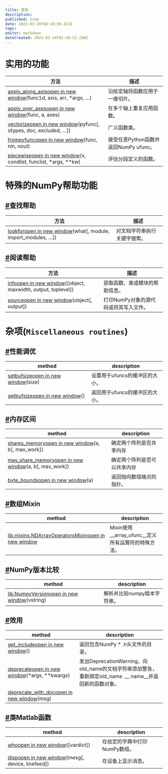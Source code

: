 ```yaml
---
title: 其他
description: 
published: true
date: 2023-03-26T08:10:59.413Z
tags: 
editor: markdown
dateCreated: 2023-03-14T02:38:52.298Z
---
```


# 实用的功能

| 方法                                                         | 描述                                  |
| ------------------------------------------------------------ | ------------------------------------- |
| [apply_along_axisopen in new window](https://numpy.org/devdocs/reference/generated/numpy.apply_along_axis.html#numpy.apply_along_axis)(func1d, axis, arr, *args, …) | 沿给定轴将函数应用于一维切片。        |
| [apply_over_axesopen in new window](https://numpy.org/devdocs/reference/generated/numpy.apply_over_axes.html#numpy.apply_over_axes)(func, a, axes) | 在多个轴上重复应用函数。              |
| [vectorizeopen in new window](https://numpy.org/devdocs/reference/generated/numpy.vectorize.html#numpy.vectorize)(pyfunc[, otypes, doc, excluded, …]) | 广义函数类。                          |
| [frompyfuncopen in new window](https://numpy.org/devdocs/reference/generated/numpy.frompyfunc.html#numpy.frompyfunc)(func, nin, nout) | 接受任意Python函数并返回NumPy ufunc。 |
| [piecewiseopen in new window](https://numpy.org/devdocs/reference/generated/numpy.piecewise.html#numpy.piecewise)(x, condlist, funclist, *args, **kw) | 评估分段定义的函数。                  |

# 特殊的NumPy帮助功能

## [#](https://www.numpy.org.cn/reference/routines/help.html#查找帮助)查找帮助

| 方法                                                         | 描述                         |
| ------------------------------------------------------------ | ---------------------------- |
| [lookforopen in new window](https://numpy.org/devdocs/reference/generated/numpy.lookfor.html#numpy.lookfor)(what[, module, import_modules, …]) | 对文档字符串执行关键字搜索。 |

## [#](https://www.numpy.org.cn/reference/routines/help.html#阅读帮助)阅读帮助

| 方法                                                         | 描述                                  |
| ------------------------------------------------------------ | ------------------------------------- |
| [infoopen in new window](https://numpy.org/devdocs/reference/generated/numpy.info.html#numpy.info)([object, maxwidth, output, toplevel]) | 获取函数、类或模块的帮助信息。        |
| [sourceopen in new window](https://numpy.org/devdocs/reference/generated/numpy.source.html#numpy.source)(object[, output]) | 打印NumPy对象的源代码或将其写入文件。 |


# 杂项(`Miscellaneous routines`)

## [#](https://www.numpy.org.cn/reference/routines/other.html#性能调优)性能调优

| method                                                       | description                    |
| ------------------------------------------------------------ | ------------------------------ |
| [setbufsizeopen in new window](https://numpy.org/devdocs/reference/generated/numpy.setbufsize.html#numpy.setbufsize)(size) | 设置用于ufuncs的缓冲区的大小。 |
| [getbufsizeopen in new window](https://numpy.org/devdocs/reference/generated/numpy.getbufsize.html#numpy.getbufsize)() | 返回用于ufuncs的缓冲区的大小。 |

## [#](https://www.numpy.org.cn/reference/routines/other.html#内存区间)内存区间

| method                                                       | description                  |
| ------------------------------------------------------------ | ---------------------------- |
| [shares_memoryopen in new window](https://numpy.org/devdocs/reference/generated/numpy.shares_memory.html#numpy.shares_memory)(a, b[, max_work]) | 确定两个阵列是否共享内存     |
| [may_share_memoryopen in new window](https://numpy.org/devdocs/reference/generated/numpy.may_share_memory.html#numpy.may_share_memory)(a, b[, max_work]) | 确定两个阵列是否可以共享内存 |
| [byte_boundsopen in new window](https://numpy.org/devdocs/reference/generated/numpy.byte_bounds.html#numpy.byte_bounds)(a) | 返回指向数组端点的指针。     |

## [#](https://www.numpy.org.cn/reference/routines/other.html#数组mixin)数组Mixin

| method                                                       | description                                        |
| ------------------------------------------------------------ | -------------------------------------------------- |
| [lib.mixins.NDArrayOperatorsMixinopen in new window](https://numpy.org/devdocs/reference/generated/numpy.lib.mixins.NDArrayOperatorsMixin.html#numpy.lib.mixins.NDArrayOperatorsMixin) | Mixin使用__array_ufunc__定义所有运算符的特殊方法。 |

## [#](https://www.numpy.org.cn/reference/routines/other.html#numpy版本比较)NumPy版本比较

| method                                                       | description                 |
| ------------------------------------------------------------ | --------------------------- |
| [lib.NumpyVersionopen in new window](https://numpy.org/devdocs/reference/generated/numpy.lib.NumpyVersion.html#numpy.lib.NumpyVersion)(vstring) | 解析并比较numpy版本字符串。 |

## [#](https://www.numpy.org.cn/reference/routines/other.html#效用)效用

| method                                                       | description                                                  |
| ------------------------------------------------------------ | ------------------------------------------------------------ |
| [get_includeopen in new window](https://numpy.org/devdocs/reference/generated/numpy.get_include.html#numpy.get_include)() | 返回包含NumPy * .h头文件的目录。                             |
| [deprecateopen in new window](https://numpy.org/devdocs/reference/generated/numpy.deprecate.html#numpy.deprecate)(*args, **kwargs) | 发出DeprecationWarning，向old_name的文档字符串添加警告，重新绑定old_name .__ name__并返回新的函数对象。 |
| [deprecate_with_docopen in new window](https://numpy.org/devdocs/reference/generated/numpy.deprecate_with_doc.html#numpy.deprecate_with_doc)(msg) |                                                              |

## [#](https://www.numpy.org.cn/reference/routines/other.html#类matlab函数)类Matlab函数

| method                                                       | description                   |
| ------------------------------------------------------------ | ----------------------------- |
| [whoopen in new window](https://numpy.org/devdocs/reference/generated/numpy.who.html#numpy.who)([vardict]) | 在给定的字典中打印NumPy数组。 |
| [dispopen in new window](https://numpy.org/devdocs/reference/generated/numpy.disp.html#numpy.disp)(mesg[, device, linefeed]) | 在设备上显示消息。            |


